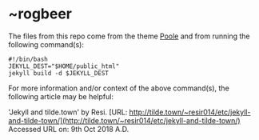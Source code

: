 # ~rogbeer

The files from this repo come from the theme [Poole](https://github.com/poole/poole)
and from running the following command(s):

```
#!/bin/bash
JEKYLL_DEST="$HOME/public_html"
jekyll build -d $JEKYLL_DEST
```

For more information and/or context of the above command(s), the following
article may be helpful:

'Jekyll and tilde.town' by Resi. 
[URL: http://tilde.town/~resir014/etc/jekyll-and-tilde-town/](http://tilde.town/~resir014/etc/jekyll-and-tilde-town/)
Accessed URL on: 9th Oct 2018 A.D.
